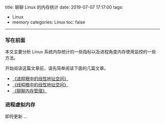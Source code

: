 title: 聊聊 Linux 的内存统计
date: 2019-07-07 17:17:00
tags:
- Linux
- memory
categories: Linux
toc: false
---

### 写在前面

本文主要分析 Linux 系统内存统计的一些指标以及进程角度内存使用监控的一些方法。

开始阅读这篇文章前，请先简单阅读下面的几篇文章。

- [《进程眼中的线性地址空间》](http://0xffffff.org/2013/05/23/18-linux-process-address-space/)
- [《线程眼中的线性地址空间》](http://0xffffff.org/2013/08/02/20-linux-thread-address-space/)
- [《聊聊内存管理》](http://0xffffff.org/2014/10/31/32-memory-management/)

<!-- more -->

### 进程虚拟内存

即将更新 ...

